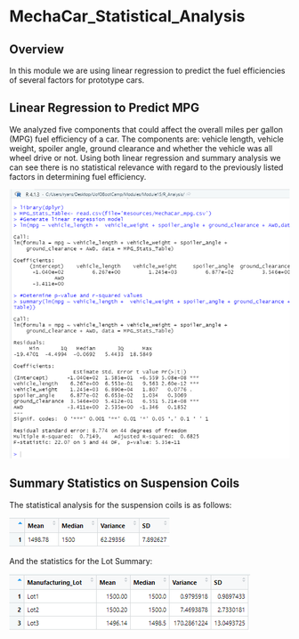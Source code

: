 # MechaCar_Statistical_Analysis
## Overview
In this module we are using linear regression to predict the fuel efficiencies of several factors for prototype cars. 
## Linear Regression to Predict MPG
We analyzed five components that could affect the overall miles per gallon (MPG) fuel efficiency of a car. The components are: vehicle length, vehicle weight, spoiler angle, ground clearance and whether the vehicle was all wheel drive or not. 
Using both linear regression and summary analysis we can see there is no statistical relevance with regard to the previously listed factors in determining fuel efficiency. 

![](https://github.com/ryanstaudhammer/MechaCar_Statistical_Analysis/blob/main/Images/MPG.png)

## Summary Statistics on Suspension Coils
The statistical analysis for the suspension coils is as follows:

![](https://github.com/ryanstaudhammer/MechaCar_Statistical_Analysis/blob/main/Images/PSI_Summary.png)

And the statistics for the Lot Summary:

![](https://github.com/ryanstaudhammer/MechaCar_Statistical_Analysis/blob/main/Images/Lot_Summary.png)


